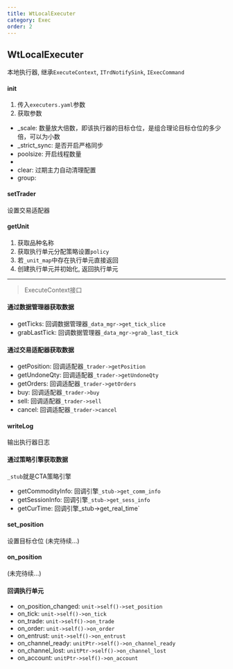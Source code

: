 ```yaml
---
title: WtLocalExecuter
category: Exec
order: 2
---
```


## WtLocalExecuter
本地执行器, 继承`ExecuteContext`, `ITrdNotifySink`, `IExecCommand`

#### init
1. 传入`executers.yaml`参数
2. 获取参数
- _scale: 数量放大倍数，即该执行器的目标仓位，是组合理论目标仓位的多少倍，可以为小数
- _strict_sync: 是否开启严格同步
- poolsize: 开启线程数量
- 
- clear: 过期主力自动清理配置
- group: 

#### setTrader
设置交易适配器

#### getUnit
1. 获取品种名称
2. 获取执行单元分配策略设置`policy`
3. 若`_unit_map`中存在执行单元直接返回
4. 创建执行单元并初始化, 返回执行单元

---

> ExecuteContext接口

#### 通过数据管理器获取数据
- getTicks: 回调数据管理器`_data_mgr->get_tick_slice`
- grabLastTick: 回调数据管理器`_data_mgr->grab_last_tick`

#### 通过交易适配器获取数据
- getPosition: 回调适配器`_trader->getPosition`
- getUndoneQty: 回调适配器`_trader->getUndoneQty`
- getOrders: 回调适配器`_trader->getOrders`
- buy: 回调适配器`_trader->buy`
- sell: 回调适配器`_trader->sell`
- cancel: 回调适配器`_trader->cancel`

#### writeLog
输出执行器日志

#### 通过策略引擎获取数据
`_stub`就是CTA策略引擎
- getCommodityInfo: 回调引擎`_stub->get_comm_info` 
- getSessionInfo: 回调引擎`_stub->get_sess_info`
- getCurTime: 回调引擎_stub->get_real_time`

#### set_position
设置目标仓位
(未完待续...)

#### on_position
(未完待续...)

#### 回调执行单元
- on_position_changed: `unit->self()->set_position`
- on_tick: `unit->self()->on_tick`
- on_trade: `unit->self()->on_trade`
- on_order: `unit->self()->on_order`
- on_entrust: `unit->self()->on_entrust`
- on_channel_ready: `unitPtr->self()->on_channel_ready`
- on_channel_lost: `unitPtr->self()->on_channel_lost`
- on_account: `unitPtr->self()->on_account`